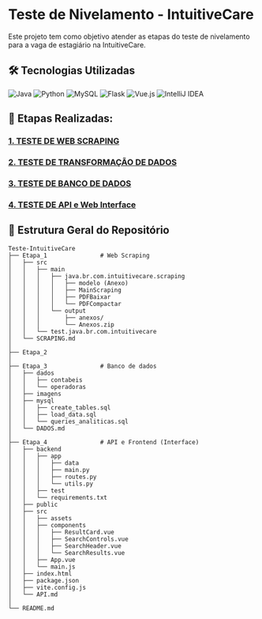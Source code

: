 # Teste de Nivelamento - IntuitiveCare
Este projeto tem como objetivo atender as etapas do teste de nivelamento para a vaga de estagiário na IntuitiveCare.
## 🛠️ Tecnologias Utilizadas
![Java](https://img.shields.io/badge/Java-ED8B00?style=for-the-badge&logo=openjdk&logoColor=white)
![Python](https://img.shields.io/badge/Python-3776AB?style=for-the-badge&logo=python&logoColor=white)
![MySQL](https://img.shields.io/badge/MySQL-4479A1?style=for-the-badge&logo=mysql&logoColor=white)
![Flask](https://img.shields.io/badge/Flask-000000?style=for-the-badge&logo=flask&logoColor=white)
![Vue.js](https://img.shields.io/badge/Vue.js-35495E?style=for-the-badge&logo=vuedotjs&logoColor=4FC08D)
![IntelliJ IDEA](https://img.shields.io/badge/IntelliJ_IDEA-000000.svg?style=for-the-badge&logo=intellij-idea&logoColor=white)
## 📌 Etapas Realizadas:
### [1. TESTE DE WEB SCRAPING](Etapa_1/SCRAPING.md)

### [2. TESTE DE TRANSFORMAÇÃO DE DADOS](Etapa_2/TRANSFORMACAO.md)

### [3. TESTE DE BANCO DE DADOS](DADOS.md)

### [4. TESTE DE API e Web Interface](Etapa_4/API.md)

## 📂 Estrutura Geral do Repositório
``` 
Teste-IntuitiveCare
├── Etapa_1               # Web Scraping
│   ├── src
│   │   ├── main
│   │   │   ├── java.br.com.intuitivecare.scraping
│   │   │   │   ├── modelo (Anexo)
│   │   │   │   ├── MainScraping
│   │   │   │   ├── PDFBaixar
│   │   │   │   └── PDFCompactar
│   │   │   └── output
│   │   │       ├── anexos/
│   │   │       └── Anexos.zip
│   │   └── test.java.br.com.intuitivecare
│   └── SCRAPING.md
│
├── Etapa_2              
│
├── Etapa_3               # Banco de dados 
│   ├── dados
│   │   ├── contabeis
│   │   └── operadoras
│   ├── imagens
│   ├── mysql
│   │   ├── create_tables.sql
│   │   ├── load_data.sql
│   │   └── queries_analiticas.sql
│   └── DADOS.md
│
├── Etapa_4               # API e Frontend (Interface)
│   ├── backend
│   │   ├── app
│   │   │   ├── data
│   │   │   ├── main.py
│   │   │   ├── routes.py
│   │   │   └── utils.py
│   │   ├── test
│   │   └── requirements.txt
│   ├── public
│   ├── src
│   │   ├── assets
│   │   ├── components
│   │   │   ├── ResultCard.vue
│   │   │   ├── SearchControls.vue
│   │   │   ├── SearchHeader.vue
│   │   │   └── SearchResults.vue
│   │   ├── App.vue
│   │   └── main.js
│   ├── index.html
│   ├── package.json
│   ├── vite.config.js 
│   └── API.md
│
└── README.md          
```
